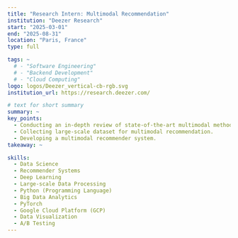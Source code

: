 ```yaml
---
title: "Research Intern: Multimodal Recommendation"
institution: "Deezer Research"
start: "2025-03-01"
end: "2025-08-31"
location: "Paris, France"
type: full

tags: ~
  # - "Software Engineering"
  # - "Backend Development"
  # - "Cloud Computing"
logo: logos/Deezer_vertical-cb-rgb.svg
institution_url: https://research.deezer.com/

# text for short summary
summary: ~
key_points: 
  - Conducting an in-depth review of state-of-the-art multimodal methods.
  - Collecting large-scale dataset for multimodal recommendation.
  - Developing a multimodal recommender system.
takeaway: ~

skills: 
  - Data Science
  - Recommender Systems
  - Deep Learning
  - Large-scale Data Processing
  - Python (Programming Language)
  - Big Data Analytics
  - PyTorch
  - Google Cloud Platform (GCP)
  - Data Visualization
  - A/B Testing
---
```

